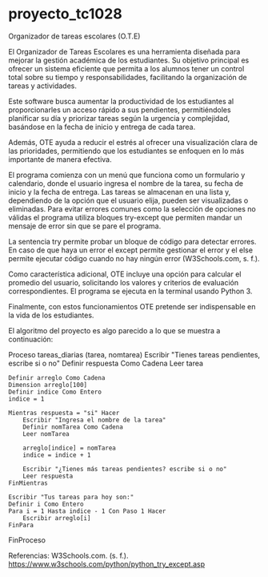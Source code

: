 # proyecto_tc1028
Organizador de tareas escolares (O.T.E)

El Organizador de Tareas Escolares es una herramienta diseñada para mejorar la gestión académica de los estudiantes. Su objetivo principal es ofrecer un sistema eficiente que permita a los alumnos tener un control total sobre su tiempo y responsabilidades, facilitando la organización de tareas y actividades.

Este software busca aumentar la productividad de los estudiantes al proporcionarles un acceso rápido a sus pendientes, permitiéndoles planificar su día y priorizar tareas según la urgencia y complejidad, basándose en la fecha de inicio y entrega de cada tarea.

Además, OTE ayuda a reducir el estrés al ofrecer una visualización clara de las prioridades, permitiendo que los estudiantes se enfoquen en lo más importante de manera efectiva.

El programa comienza con un menú que funciona como un formulario y calendario, donde el usuario ingresa el nombre de la tarea, su fecha de inicio y la fecha de entrega. Las tareas se almacenan en una lista y, dependiendo de la opción que el usuario elija, pueden ser visualizadas o eliminadas. Para evitar errores comunes como la selección de opciones no válidas el programa utiliza bloques try-except que permiten mandar un mensaje de error sin que se pare el programa. 

La sentencia  try permite probar un bloque de código para detectar errores. En caso de que haya un error el except permite gestionar el error y el else permite ejecutar código cuando no hay ningún error (W3Schools.com, s. f.).

Como característica adicional, OTE incluye una opción para calcular el promedio del usuario, solicitando los valores y criterios de evaluación correspondientes. El programa se ejecuta en la terminal usando Python 3.

Finalmente, con estos funcionamientos OTE pretende ser indispensable en la vida de los estudiantes. 

El algoritmo del proyecto es algo parecido a lo que se muestra a continuación: 

Proceso tareas_diarias (tarea, nomtarea)
    Escribir "Tienes tareas pendientes, escribe si o no"
    Definir respuesta Como Cadena
    Leer tarea
    
    Definir arreglo Como Cadena
	Dimension arreglo[100] 
    Definir indice Como Entero
    indice = 1  
    
    Mientras respuesta = "si" Hacer
        Escribir "Ingresa el nombre de la tarea"
        Definir nomTarea Como Cadena
        Leer nomTarea
        
        arreglo[indice] = nomTarea
        indice = indice + 1  
        
        Escribir "¿Tienes más tareas pendientes? escribe si o no"
        Leer respuesta
    FinMientras
    
    Escribir "Tus tareas para hoy son:"
	Definir i Como Entero
    Para i = 1 Hasta indice - 1 Con Paso 1 Hacer
        Escribir arreglo[i]
    FinPara
    
FinProceso

Referencias:
W3Schools.com. (s. f.). https://www.w3schools.com/python/python_try_except.asp


